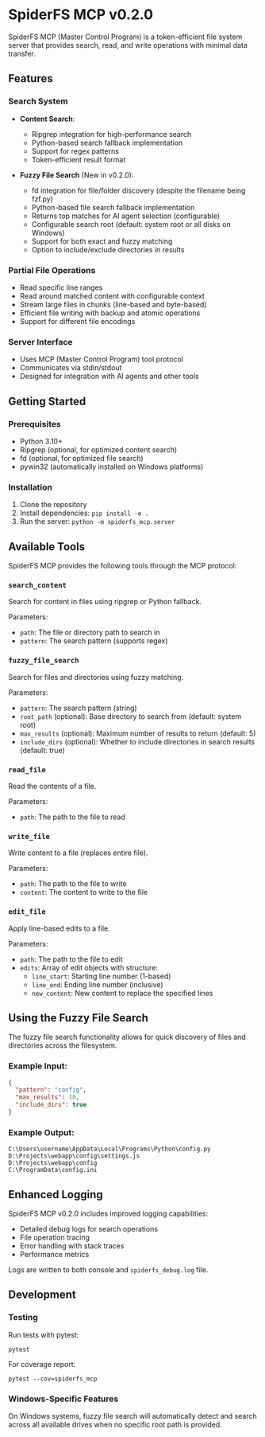 # SpiderFS MCP v0.2.0

SpiderFS MCP (Master Control Program) is a token-efficient file system server that provides search, read, and write operations with minimal data transfer.

## Features

### Search System
- **Content Search**:
  - Ripgrep integration for high-performance search
  - Python-based search fallback implementation
  - Support for regex patterns
  - Token-efficient result format

- **Fuzzy File Search** (New in v0.2.0):
  - fd integration for file/folder discovery (despite the filename being fzf.py)
  - Python-based file search fallback implementation
  - Returns top matches for AI agent selection (configurable)
  - Configurable search root (default: system root or all disks on Windows)
  - Support for both exact and fuzzy matching
  - Option to include/exclude directories in results

### Partial File Operations
- Read specific line ranges
- Read around matched content with configurable context
- Stream large files in chunks (line-based and byte-based)
- Efficient file writing with backup and atomic operations
- Support for different file encodings

### Server Interface
- Uses MCP (Master Control Program) tool protocol
- Communicates via stdin/stdout
- Designed for integration with AI agents and other tools

## Getting Started

### Prerequisites
- Python 3.10+
- Ripgrep (optional, for optimized content search)
- fd (optional, for optimized file search)
- pywin32 (automatically installed on Windows platforms)

### Installation
1. Clone the repository
2. Install dependencies: `pip install -e .`
3. Run the server: `python -m spiderfs_mcp.server`

## Available Tools

SpiderFS MCP provides the following tools through the MCP protocol:

### `search_content`
Search for content in files using ripgrep or Python fallback.

Parameters:
- `path`: The file or directory path to search in
- `pattern`: The search pattern (supports regex)

### `fuzzy_file_search`
Search for files and directories using fuzzy matching.

Parameters:
- `pattern`: The search pattern (string)
- `root_path` (optional): Base directory to search from (default: system root)
- `max_results` (optional): Maximum number of results to return (default: 5)
- `include_dirs` (optional): Whether to include directories in search results (default: true)

### `read_file`
Read the contents of a file.

Parameters:
- `path`: The path to the file to read

### `write_file`
Write content to a file (replaces entire file).

Parameters:
- `path`: The path to the file to write
- `content`: The content to write to the file

### `edit_file`
Apply line-based edits to a file.

Parameters:
- `path`: The path to the file to edit
- `edits`: Array of edit objects with structure:
  - `line_start`: Starting line number (1-based)
  - `line_end`: Ending line number (inclusive)
  - `new_content`: New content to replace the specified lines

## Using the Fuzzy File Search

The fuzzy file search functionality allows for quick discovery of files and directories across the filesystem.

### Example Input:
```json
{
  "pattern": "config",
  "max_results": 10,
  "include_dirs": true
}
```

### Example Output:
```
C:\Users\username\AppData\Local\Programs\Python\config.py
D:\Projects\webapp\config\settings.js
D:\Projects\webapp\config
C:\ProgramData\config.ini
```

## Enhanced Logging

SpiderFS MCP v0.2.0 includes improved logging capabilities:
- Detailed debug logs for search operations
- File operation tracing
- Error handling with stack traces
- Performance metrics

Logs are written to both console and `spiderfs_debug.log` file.

## Development

### Testing
Run tests with pytest:
```
pytest
```

For coverage report:
```
pytest --cov=spiderfs_mcp
```

### Windows-Specific Features
On Windows systems, fuzzy file search will automatically detect and search across all available drives when no specific root path is provided.